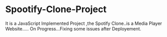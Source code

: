 # Spootify-Clone-Project
It is a JavaScript Implemented Project ,the Spotify Clone..is a Media Player Website.....
On Progress...Fixing some issues after Deployement.
